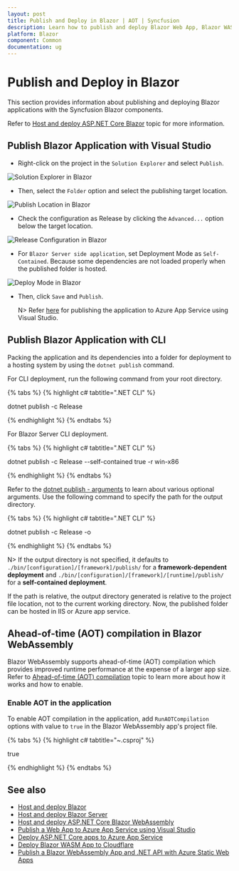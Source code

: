 ```yaml
---
layout: post
title: Publish and Deploy in Blazor | AOT | Syncfusion
description: Learn how to publish and deploy Blazor Web App, Blazor WASM, Blazor Server Apps with Syncfusion Blazor components, including self-contained deployment and AOT.
platform: Blazor
component: Common
documentation: ug
---
```


# Publish and Deploy in Blazor

This section provides information about publishing and deploying Blazor applications with the Syncfusion Blazor components. 

Refer to [Host and deploy ASP.NET Core Blazor](https://learn.microsoft.com/en-us/aspnet/core/blazor/host-and-deploy/?view=aspnetcore-7.0&tabs=visual-studio) topic for more information.

## Publish Blazor Application with Visual Studio

* Right-click on the project in the `Solution Explorer` and select `Publish`.

![Solution Explorer in Blazor](../images/publish.png)

* Then, select the `Folder` option and select the publishing target location.

![Publish Location in Blazor](../images/folder.png)

* Check the configuration as Release by clicking the `Advanced...` option below the target location.

![Release Configuration in Blazor](../images/config.png)

* For `Blazor Server side application`, set Deployment Mode as `Self-Contained`. Because some dependencies are not loaded properly when the published folder is hosted.

![Deploy Mode in Blazor](../images/deploy.png)

* Then, click `Save` and `Publish`.

    N> Refer [here](https://learn.microsoft.com/en-us/visualstudio/deployment/quickstart-deploy-aspnet-web-app?view=vs-2019&tabs=azure) for publishing the application to Azure App Service using Visual Studio.  

## Publish Blazor Application with CLI

Packing the application and its dependencies into a folder for deployment to a hosting system by using the `dotnet publish` command.

For CLI deployment, run the following command from your root directory.

{% tabs %}
{% highlight c# tabtitle=".NET CLI" %}

dotnet publish -c Release

{% endhighlight %}
{% endtabs %}

For Blazor Server CLI deployment.

{% tabs %}
{% highlight c# tabtitle=".NET CLI" %}

dotnet publish -c Release --self-contained true -r win-x86

{% endhighlight %}
{% endtabs %}

Refer to the [dotnet publish - arguments](https://learn.microsoft.com/en-us/dotnet/core/tools/dotnet-publish?tabs=netcore21#arguments) to learn about various optional arguments. Use the following command to specify the path for the output directory.

{% tabs %}
{% highlight c# tabtitle=".NET CLI" %}

dotnet publish -c Release -o <output directory>

{% endhighlight %}
{% endtabs %}

N> If the output directory is not specified, it defaults to `./bin/[configuration]/[framework]/publish/` for a **framework-dependent deployment** and `./bin/[configuration]/[framework]/[runtime]/publish/` for a **self-contained deployment**.

If the path is relative, the output directory generated is relative to the project file location, not to the current working directory. Now, the published folder can be hosted in IIS or Azure app service.

## Ahead-of-time (AOT) compilation in Blazor WebAssembly

Blazor WebAssembly supports ahead-of-time (AOT) compilation which provides improved runtime performance at the expense of a larger app size. Refer to [Ahead-of-time (AOT) compilation](https://learn.microsoft.com/en-us/aspnet/core/blazor/host-and-deploy/webassembly?view=aspnetcore-6.0#ahead-of-time-aot-compilation) topic to learn more about how it works and how to enable. 

### Enable AOT in the application

To enable AOT compilation in the application, add `RunAOTCompilation` options with value to `true` in the Blazor WebAssembly app's project file.

{% tabs %}
{% highlight c# tabtitle="~.csproj" %}

<PropertyGroup>
    <RunAOTCompilation>true</RunAOTCompilation>
</PropertyGroup>

{% endhighlight %}
{% endtabs %}

## See also

* [Host and deploy Blazor](https://learn.microsoft.com/en-us/aspnet/core/blazor/host-and-deploy)
* [Host and deploy Blazor Server](https://learn.microsoft.com/en-us/aspnet/core/blazor/host-and-deploy/server/)
* [Host and deploy ASP.NET Core Blazor WebAssembly](https://learn.microsoft.com/en-us/aspnet/core/blazor/host-and-deploy/webassembly)
* [Publish a Web App to Azure App Service using Visual Studio](https://learn.microsoft.com/en-us/visualstudio/deployment/quickstart-deploy-aspnet-web-app?view=vs-2022&tabs=azure)
* [Deploy ASP.NET Core apps to Azure App Service](https://learn.microsoft.com/en-us/aspnet/core/host-and-deploy/azure-apps)
* [Deploy Blazor WASM App to Cloudflare](https://www.syncfusion.com/blogs/post/easily-deploy-a-blazor-webassembly-app-to-cloudflare)
* [Publish a Blazor WebAssembly App and .NET API with Azure Static Web Apps](https://learn.microsoft.com/en-us/training/modules/publish-app-service-static-web-app-api-dotnet/)
